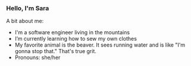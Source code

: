 ### Hello, I'm Sara

A bit about me: 
- I'm a software engineer living in the mountains
- I’m currently learning how to sew my own clothes
- My favorite animal is the beaver. It sees running water and is like "I'm gonna stop that." That's true grit. 
- Pronouns: she/her

